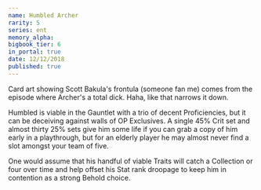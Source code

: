 ```yaml
---
name: Humbled Archer
rarity: 5
series: ent
memory_alpha:
bigbook_tier: 6
in_portal: true
date: 12/12/2018
published: true
---
```


Card art showing Scott Bakula's frontula (someone fan me) comes from the episode where Archer's a total dick. Haha, like that narrows it down.

Humbled is viable in the Gauntlet with a trio of decent Proficiencies, but it can be deceiving against walls of OP Exclusives. A single 45% Crit set and almost thirty 25% sets give him some life if you can grab a copy of him early in a playthrough, but for an elderly player he may almost never find a slot amongst your team of five.

One would assume that his handful of viable Traits will catch a Collection or four over time and help offset his Stat rank droopage to keep him in contention as a strong Behold choice.
